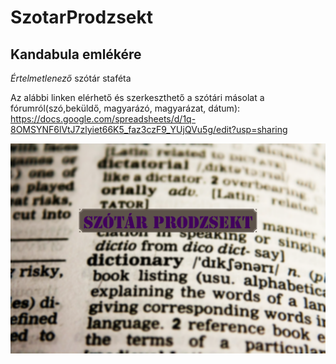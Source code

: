 # SzotarProdzsekt

## Kandabula emlékére

*Értelmetlenező* szótár staféta

Az alábbi linken elérhető és szerkeszthető a szótári másolat a fórumról(szó,beküldő, magyarázó, magyarázat, dátum):
https://docs.google.com/spreadsheets/d/1q-8OMSYNF6lVtJ7zlyiet66K5_faz3czF9_YUjQVu5g/edit?usp=sharing

![Szotar Prodzsekt](https://github.com/andrejmoltok/SzotarProdzsekt/blob/main/szotar_prodzsekt.png?raw=true)

